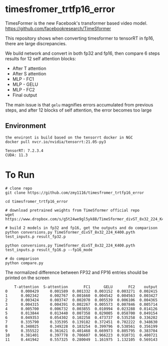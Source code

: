 # timesfromer_trtfp16_error
TimesFormer is the new Facebook's transformer based video model. 
https://github.com/facebookresearch/TimeSformer

This repository shows when converting timesformer to tensorRT in fp16, there are large discrepancies. 

We build network and convert in both fp32 and fp16, then compare 6 steps results for 12 self attention blocks:
- After T attention
- After S attention
- MLP - FC1
- MLP - GELU 
- MLP - FC2
- Final output


The main issue is that `gelu` magnifies errors accumulated from previous steps, and after 12 blocks of self attention, the error becomes too large

## Environment 
```
the environt is build based on the tensorrt docker in NGC
docker pull nvcr.io/nvidia/tensorrt:21.05-py3

TensorRT: 7.2.3.4
CUDA: 11.3
```

# To Run
```
# clone repo
git clone https://github.com/zmy1116/timesfromer_trtfp16_error

cd timesfromer_trtfp16_error

# download pretrained weights from TimeSformer official repo
wget https://www.dropbox.com/s/g5t24we9gl5yk88/TimeSformer_divST_8x32_224_K400.pyth

# build 2 models in fp32 and fp16, get the outputs and do comparison
python conversions.py TimeSformer_divST_8x32_224_K400.pyth test_inputs.p result_fp32.p

python conversions.py TimeSformer_divST_8x32_224_K400.pyth test_inputs.p result_fp16.p --fp16_mode

# do comparison
python compare.py
```

The normalized difference between FP32 and FP16 entries should be printed on the screen 
```
    T-attention  S-attention       FC1      GELU       FC2    output
0      0.000429     0.001589  0.001332  0.003152  0.003271  0.002415
1      0.002342     0.002767  0.001660  0.004542  0.004563  0.003427
2      0.003424     0.003747  0.002070  0.005539  0.006106  0.004365
3      0.004315     0.004391  0.002267  0.005573  0.007846  0.005714
4      0.005700     0.006732  0.003855  0.010994  0.023288  0.014126
5      0.013844     0.013440  0.007358  0.029005  0.058700  0.049154
6      0.049353     0.054302  0.102258  0.473737  0.535258  0.336202
7      0.335790     0.335395  0.139182  0.372451  0.702222  0.348630
8      0.348025     0.349228  0.183254  0.399796  0.538561  0.356199
9      0.355522     0.361621  0.401468  0.669973  0.805795  0.383704
10     0.381401     0.397778  0.706607  0.966223  0.910731  0.400721
11     0.441942     0.557325  0.280049  1.161975  1.132105  0.569143
```



